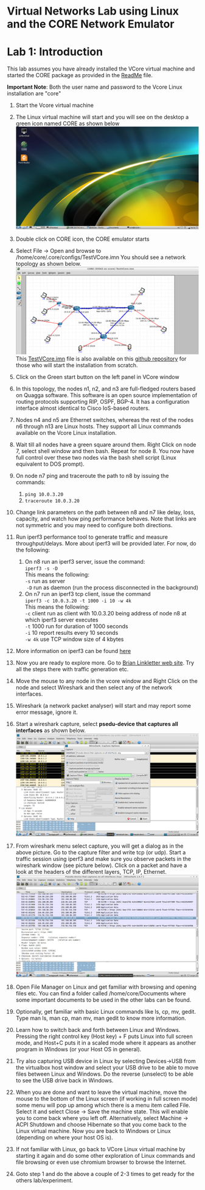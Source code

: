 # Virtual Networks Lab using Linux and the CORE Network Emulator

# Lab 1: Introduction 



This lab assumes you have already installed the VCore virtual machine and started the CORE package as provided in the [ReadMe](https://github.com/kelsayed/CoreNetLab/ReadMe.md) file. 

**Important Note**: Both the user name and password to the Vcore Linux installation are "core"

1. Start the  Vcore virtual machine

2. The Linux virtual machine will start and you will see on the desktop a green icon named CORE as shown below
   ![CORE_Desktop](./Images/vcoredesktop.png)

    

3. Double click on CORE icon, the CORE emulator starts

4. Select File -\> Open and browse to /home/core/.core/configs/TestVCore.imn
   You should see a network topology as shown below.
   ![TestVcore](./Images/testvcore.png) 
   This [TestVCore.imn]((https://github.com/kelsayed/CoreNetLab/NetTopo/TestCore.imn)) file is also available on this [github repository](https://github.com/kelsayed/CoreNetLab/NetTopo/TestCore.imn) for those who will start the installation from scratch. 

5. Click on the Green start button on the left panel in VCore window

6. In this topology, the nodes n1, n2, and n3 are full-fledged routers based on Quagga software. This software is an open source implementation of routing protocols supporting RIP, OSPF, BGP-4. It has a configuration interface almost identical to Cisco IoS-based routers.

7. Nodes n4 and n5 are Ethernet switches, whereas the rest of the nodes n6 through n13 are Linux hosts. They support all Linux commands available on the Vcore Linux installation.

8. Wait till all nodes have a green square around them. Right Click on node 7, select shell window and then bash. Repeat for node 8. You now have full control over these two nodes via the bash shell script (Linux equivalent to DOS prompt).

9. On node n7 ping and traceroute the path to n8 by issuing the commands:
    1.  `ping 10.0.3.20`
    2.  `traceroute 10.0.3.20`

10. Change link parameters on the path between n8 and n7 like delay, loss, capacity, and watch how ping performance behaves. Note that links are not symmetric and you may need to configure both directions.

11. Run iperf3 performance tool to generate traffic and measure throughput/delays. More about iperf3 will be provided later. For now, do the following:
    1. On n8 run an iperf3 server, issue the command:<br/> 
	`iperf3 -s -D`<br/>
	This means the following:<br/> 
​    `-s` run as server<br/>
​    `-D` run as daemon (run the process disconnected in the background)<br/>
    2. On n7 run an iperf3 tcp client, issue the command<br/>
	`iperf3 -c 10.0.3.20 -t 1000 -i 10 -w 4k`<br/>
	This means the following:<br/> 
	`-c` client run as client with 10.0.3.20 being address of node n8 at which iperf3 server executes\
	`-t` 1000 run for duration of 1000 seconds<br/>
	`-i` 10 report results every 10 seconds<br/>
	`-w 4k` use TCP window size of 4 kbytes<br/>

12. More information on iperf3 can be found [here](https://fasterdata.es.net/performance-testing/network-troubleshooting-tools/iperf-and-iperf3/)

13. Now you are ready to explore more. Go to  [Brian Linkletter web site](http://www.brianlinkletter.com/core-network-emulator-test-drive/). 
    Try all the steps there with traffic generation etc.

14. Move the mouse to any node in the vcore window and Right Click on the node and select Wireshark and then select any of the network interfaces.

15. Wireshark (a network packet analyser) will start and may report some error message, ignore it.

16. Start a wireshark capture, select **psedu-device that captures all interfaces** as shown below.
     ![WireSharkCap](./images/wiresharkcap.png)

17. From wireshark menu select capture, you will get a dialog as in the above picture. Go to the capture filter and write tcp (or udp). Start a traffic session using iperf3 and make sure you observe packets in the wireshark window (see picture below). Click on a packet and have a look at the headers of the different layers, TCP, IP, Ethernet.
     ![WireSharkPack](./images/wiresharkpack.png)

18. Open File Manager on Linux and get familiar with browsing and opening files etc. You can find a folder called /home/core/Documents where some important documents to be used in the other labs can be found.

19. Optionally, get familiar with basic Linux commands like ls, cp, mv, gedit. Type man ls, man cp, man mv, man gedit to know more information.

20. Learn how to switch back and forth between Linux and Windows. Pressing the right control key (Host key) + F puts Linux into full screen mode, and Host+C puts it in a scaled mode where it appears as another program in Windows (or your Host OS in general).

21. Try also capturing USB device in Linux by selecting Devices-\>USB from the virtualbox host window and select your USB drive to be able to move files between Linux and Windows. Do the reverse (unselect) to be able to see the USB drive back in Windows.

22. When you are done and want to leave the virtual machine, move the mouse to the bottom of the Linux screen (if working in full screen mode) some menu will pop up among which there is a menu item called File.
     Select it and select Close -\> Save the machine state. This will enable you to come back where you left off.
     Alternatively, select Machine -\> ACPI Shutdown and choose Hibernate so that you come back to the Linux virtual machine.
     Now you are back to Windows or Linux (depending on where your host OS is). 

23. If not familiar with Linux, go back to VCore Linux virtual machine by starting it again and do some other exploration of Linux commands and file browsing or even use chromium browser to browse the Internet.

24. Goto step 1 and do the above a couple of 2-3 times to get ready for the others lab/experiment.

